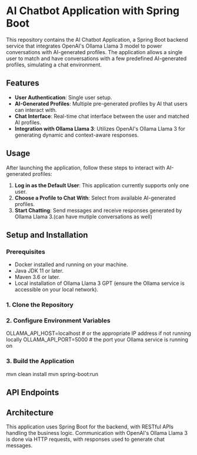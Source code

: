 # AI Chatbot Application with Spring Boot

This repository contains the AI Chatbot Application, a Spring Boot backend service that integrates OpenAI's Ollama Llama 3 model to power conversations with AI-generated profiles. The application allows a single user to match and have conversations with a few predefined AI-generated profiles, simulating a chat environment.

## Features

- **User Authentication**: Single user setup.
- **AI-Generated Profiles**: Multiple pre-generated profiles by AI that users can interact with.
- **Chat Interface**: Real-time chat interface between the user and matched AI profiles.
- **Integration with Ollama Llama 3**: Utilizes OpenAI's Ollama Llama 3 for generating dynamic and context-aware responses.

## Usage

After launching the application, follow these steps to interact with AI-generated profiles:

1. **Log in as the Default User**: This application currently supports only one user.
2. **Choose a Profile to Chat With**: Select from available AI-generated profiles.
3. **Start Chatting**: Send messages and receive responses generated by Ollama Llama 3.(can have mutiple conversations as well)

## Setup and Installation

### Prerequisites
- Docker installed and running on your machine.
- Java JDK 11 or later.
- Maven 3.6 or later.
- Local installation of Ollama Llama 3 GPT (ensure the Ollama service is accessible on your local network).

### 1. Clone the Repository
### 2. Configure Environment Variables
OLLAMA_API_HOST=localhost # or the appropriate IP address if not running locally
OLLAMA_API_PORT=5000      # the port your Ollama service is running on
### 3. Build the Application
mvn clean install
mvn spring-boot:run

## API Endpoints


## Architecture

This application uses Spring Boot for the backend, with RESTful APIs handling the business logic. Communication with OpenAI's Ollama Llama 3 is done via HTTP requests, with responses used to generate chat messages.


